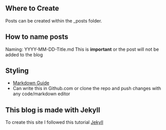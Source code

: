## Where to Create
Posts can be created within the _posts folder.
## How to name posts
Naming: YYYY-MM-DD-Title.md
This is **important** or the post will not be added to the blog

## Styling
- [Markdown Guide](https://www.markdownguide.org/cheat-sheet/)
- Can write this in Github.com or clone the repo and push changes with any code/markdown editor

## This blog is made with Jekyll
To create this site I followed this tutorial [Jekyll](https://jekyllrb.com/docs/github-pages/)



